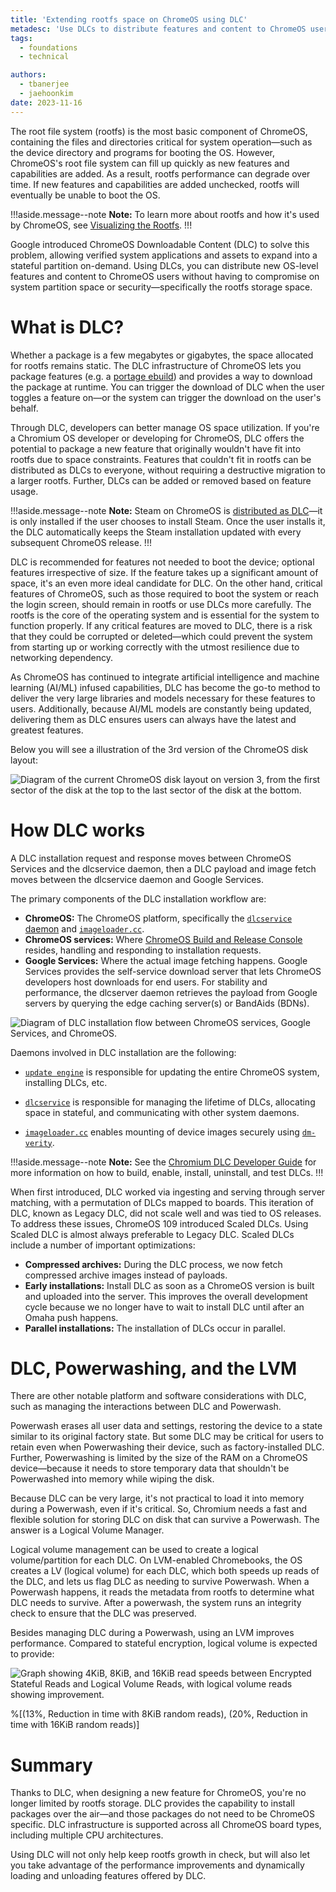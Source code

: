 ```yaml
---
title: 'Extending rootfs space on ChromeOS using DLC'
metadesc: 'Use DLCs to distribute features and content to ChromeOS users without compromising system partition space.'
tags:
  - foundations
  - technical

authors:
  - tbanerjee
  - jaehoonkim
date: 2023-11-16
---
```


The root file system (rootfs) is the most basic component of ChromeOS, containing the files and directories critical for system operation—such as the device directory and programs for booting the OS. However, ChromeOS's root file system can fill up quickly as new features and capabilities are added. As a result, rootfs performance can degrade over time. If new features and capabilities are added unchecked, rootfs will eventually be unable to boot the OS.

!!!aside.message--note
**Note:** To learn more about rootfs and how it's used by ChromeOS, see [Visualizing the Rootfs](https://www.chromium.org/chromium-os/how-tos-and-troubleshooting/visualizing-the-rootfs/).
!!!

Google introduced ChromeOS Downloadable Content (DLC) to solve this problem, allowing verified system applications and assets to expand into a stateful partition on-demand. Using DLCs, you can distribute new OS-level features and content to ChromeOS users without having to compromise on system partition space or security—specifically the rootfs storage space.

# What is DLC?

Whether a package is a few megabytes or gigabytes, the space allocated for rootfs remains static. The DLC infrastructure of ChromeOS lets you package features (e.g. a [portage ebuild](https://chromium.googlesource.com/chromiumos/docs/+/HEAD/portage/ebuild_faq.md)) and provides a way to download the package at runtime. You can trigger the download of DLC when the user toggles a feature on—or the system can trigger the download on the user's behalf.

Through DLC, developers can better manage OS space utilization. If you're a Chromium OS developer or developing for ChromeOS, DLC offers the potential to package a new feature that originally wouldn't have fit into rootfs due to space constraints. Features that couldn't fit in rootfs can be distributed as DLCs to everyone, without requiring a destructive migration to a larger rootfs. Further, DLCs can be added or removed based on feature usage.

!!!aside.message--note
**Note:** Steam on ChromeOS is [distributed as DLC](https://chromeos.dev/en/posts/bringing-steam-to-chromeos)—it is only installed if the user chooses to install Steam. Once the user installs it, the DLC automatically keeps the Steam installation updated with every subsequent ChromeOS release.
!!!

DLC is recommended for features not needed to boot the device; optional features irrespective of size. If the feature takes up a significant amount of space, it's an even more ideal candidate for DLC. On the other hand, critical features of ChromeOS, such as those required to boot the system or reach the login screen, should remain in rootfs or use DLCs more carefully. The rootfs is the core of the operating system and is essential for the system to function properly. If any critical features are moved to DLC, there is a risk that they could be corrupted or deleted—which could prevent the system from starting up or working correctly with the utmost resilience due to networking dependency.

As ChromeOS has continued to integrate artificial intelligence and machine learning (AI/ML) infused capabilities, DLC has become the go-to method to deliver the very large libraries and models necessary for these features to users. Additionally, because AI/ML models are constantly being updated, delivering them as DLC ensures users can always have the latest and greatest features.

Below you will see a illustration of the 3rd version of the ChromeOS disk layout:

![Diagram of the current ChromeOS disk layout on version 3, from the first sector of the disk at the top to the last sector of the disk at the bottom.](ix://posts/rootfs/inline-1.png)

# How DLC works

A DLC installation request and response moves between ChromeOS Services and the dlcservice daemon, then a DLC payload and image fetch moves between the dlcservice daemon and Google Services.

The primary components of the DLC installation workflow are:

- **ChromeOS:** The ChromeOS platform, specifically the [`dlcservice` daemon](https://chromium.googlesource.com/chromiumos/platform2/+/HEAD/dlcservice/README.md) and [`imageloader.cc`](https://chromium.googlesource.com/chromiumos/platform2/+/main/imageloader/README.md).
- **ChromeOS services:** Where [ChromeOS Build and Release Console](https://chromiumdash.appspot.com/serving-builds?deviceCategory=ChromeOS) resides, handling and responding to installation requests.
- **Google Services:** Where the actual image fetching happens. Google Services provides the self-service download server that lets ChromeOS developers host downloads for end users. For stability and performance, the dlcserver daemon retrieves the payload from Google servers by querying the edge caching server(s) or BandAids (BDNs).

![Diagram of DLC installation flow between ChromeOS services, Google Services, and ChromeOS.](ix://posts/rootfs/inline-2.png)

Daemons involved in DLC installation are the following:

- [`update engine`](https://chromium.googlesource.com/chromiumos/platform2/+/main/update_engine/README.md) is responsible for updating the entire ChromeOS system, installing DLCs, etc.

- [`dlcservice`](https://chromium.googlesource.com/chromiumos/platform2/+/HEAD/dlcservice/README.md) is responsible for managing the lifetime of DLCs, allocating space in stateful, and communicating with other system daemons.

- [`imageloader.cc`](https://chromium.googlesource.com/chromiumos/platform2/+/main/imageloader/README.md) enables mounting of device images securely using [`dm-verity`](https://docs.kernel.org/admin-guide/device-mapper/verity.html).

!!!aside.message--note
**Note:** See the [Chromium DLC Developer Guide](https://chromium.googlesource.com/chromiumos/platform2/+/HEAD/dlcservice/docs/developer.md) for more information on how to build, enable, install, uninstall, and test DLCs.
!!!

When first introduced, DLC worked via ingesting and serving through server matching, with a permutation of DLCs mapped to boards. This iteration of DLC, known as Legacy DLC, did not scale well and was tied to OS releases. To address these issues, ChromeOS 109 introduced Scaled DLCs. Using Scaled DLC is almost always preferable to Legacy DLC. Scaled DLCs include a number of important optimizations:

- **Compressed archives:** During the DLC process, we now fetch compressed archive images instead of payloads.
- **Early installations:** Install DLC as soon as a ChromeOS version is built and uploaded into the server. This improves the overall development cycle because we no longer have to wait to install DLC until after an Omaha push happens.
- **Parallel installations:** The installation of DLCs occur in parallel.

# DLC, Powerwashing, and the LVM

There are other notable platform and software considerations with DLC, such as managing the interactions between DLC and Powerwash.

Powerwash erases all user data and settings, restoring the device to a state similar to its original factory state. But some DLC may be critical for users to retain even when Powerwashing their device, such as factory-installed DLC. Further, Powerwashing is limited by the size of the RAM on a ChromeOS device—because it needs to store temporary data that shouldn't be Powerwashed into memory while wiping the disk.

Because DLC can be very large, it's not practical to load it into memory during a Powerwash, even if it's critical. So, Chromium needs a fast and flexible solution for storing DLC on disk that can survive a Powerwash. The answer is a Logical Volume Manager.

Logical volume management can be used to create a logical volume/partition for each DLC. On LVM-enabled Chromebooks, the OS creates a LV (logical volume) for each DLC, which both speeds up reads of the DLC, and lets us flag DLC as needing to survive Powerwash. When a Powerwash happens, it reads the metadata from rootfs to determine what DLC needs to survive. After a powerwash, the system runs an integrity check to ensure that the DLC was preserved.

Besides managing DLC during a Powerwash, using an LVM improves performance. Compared to stateful encryption, logical volume is expected to provide:

![Graph showing 4KiB, 8KiB, and 16KiB read speeds between Encrypted Stateful Reads and Logical Volume Reads, with logical volume reads showing improvement.](ix://posts/rootfs/inline-3.png)

%[(13%, Reduction in time with 8KiB random reads), (20%, Reduction in time with 16KiB random reads)]

# Summary

Thanks to DLC, when designing a new feature for ChromeOS, you're no longer limited by rootfs storage. DLC provides the capability to install packages over the air—and those packages do not need to be ChromeOS specific. DLC infrastructure is supported across all ChromeOS board types, including multiple CPU architectures.

Using DLC will not only help keep rootfs growth in check, but will also let you take advantage of the performance improvements and dynamically loading and unloading features offered by DLC.
